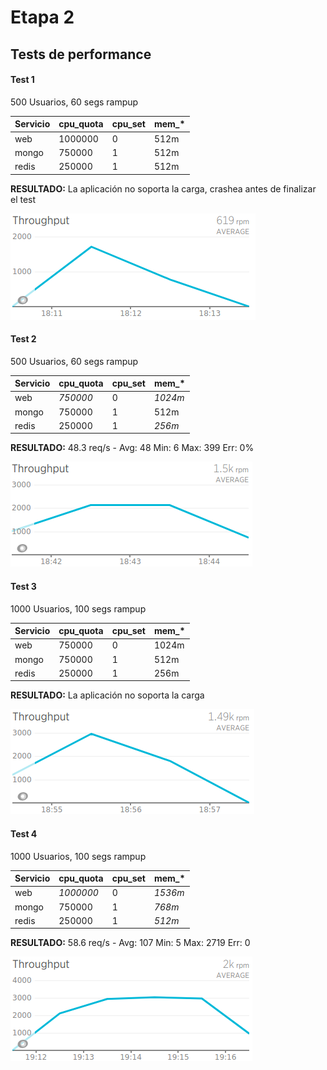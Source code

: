 # Etapa 2

## Tests de performance

#### Test 1
500 Usuarios, 60 segs rampup

Servicio | cpu_quota | cpu_set | mem_*
---------|-----------|---------|-----
web | 1000000 | 0 | 512m
mongo | 750000 | 1 | 512m
redis | 250000 | 1 | 512m

**RESULTADO:** La aplicación no soporta la carga, crashea antes de finalizar el test

![Test nr 1](img/test1_newrelic.png)

#### Test 2
500 Usuarios, 60 segs rampup

Servicio | cpu_quota | cpu_set | mem_*
---------|-----------|---------|-----
web | _750000_ | 0 | _1024m_
mongo | 750000 | 1 | 512m
redis | 250000 | 1 | _256m_

**RESULTADO:** 48.3 req/s - Avg: 48 Min: 6 Max: 399 Err: 0%

![Test nr 2](img/test2_newrelic.png)


#### Test 3
1000 Usuarios, 100 segs rampup

Servicio | cpu_quota | cpu_set | mem_*
---------|-----------|---------|-----
web | 750000 | 0 | 1024m
mongo | 750000 | 1 | 512m
redis | 250000 | 1 | 256m

**RESULTADO:** La aplicación no soporta la carga

![Test nr 3](img/test3_newrelic.png)

#### Test 4
1000 Usuarios, 100 segs rampup

Servicio | cpu_quota | cpu_set | mem_*
---------|-----------|---------|-----
web | _1000000_ | 0 | _1536m_
mongo | 750000 | 1 | _768m_
redis | 250000 | 1 | _512m_

**RESULTADO:** 58.6 req/s - Avg: 107 Min: 5 Max: 2719 Err: 0

![Test nr 4](img/test4_newrelic.png)
